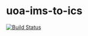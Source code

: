 # uoa-ims-to-ics
[![Build Status](https://travis-ci.org/4iar/uoa_ims_seminar_ics.svg?branch=master)](https://travis-ci.org/4iar/uoa-ims-to-ics)
